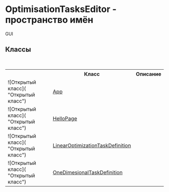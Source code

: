 # OptimisationTasksEditor - пространство имён
 

GUI


## Классы
&nbsp;<table><tr><th></th><th>Класс</th><th>Описание</th></tr><tr><td>![Открытый класс]( "Открытый класс")</td><td><a href="T_OptimisationTasksEditor_App">App</a></td><td /></tr><tr><td>![Открытый класс]( "Открытый класс")</td><td><a href="T_OptimisationTasksEditor_HelloPage">HelloPage</a></td><td /></tr><tr><td>![Открытый класс]( "Открытый класс")</td><td><a href="T_OptimisationTasksEditor_LinearOptimizationTaskDefinition">LinearOptimizationTaskDefinition</a></td><td /></tr><tr><td>![Открытый класс]( "Открытый класс")</td><td><a href="T_OptimisationTasksEditor_OneDimesionalTaskDefinition">OneDimesionalTaskDefinition</a></td><td /></tr></table>&nbsp;

